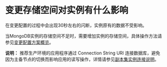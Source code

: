 # 变更存储空间对实例有什么影响

在变更配置的过程中会出现30秒左右的闪断，实例原有的数据不受影响。

当MongoDB实例的存储空间不足时，需要增加实例的存储空间，具体操作方法请参见[变更配置方案概览](/intl.zh-CN/用户指南/实例管理/变更实例配置/变更配置方案概览.md)。

**说明：** 推荐生产环境的应用程序通过 Connection String URI 连接数据库，避免因为主备节点的切换而影响应用的读写操作，详情请参见[副本集实例连接说明]()。

